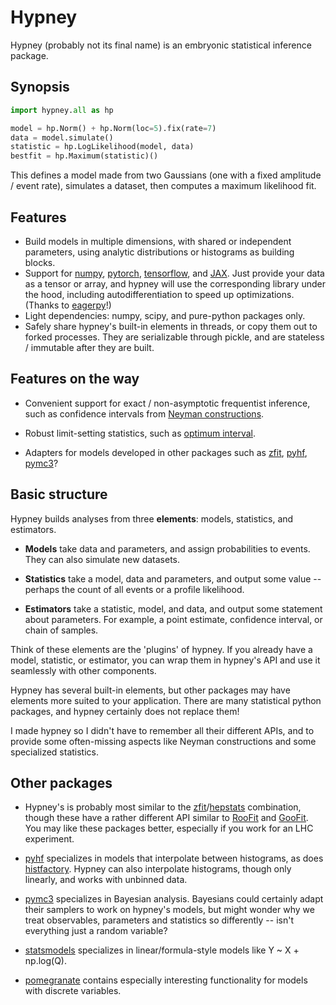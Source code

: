 Hypney
======

Hypney (probably not its final name) is an embryonic statistical inference package.

Synopsis
--------

```python
import hypney.all as hp

model = hp.Norm() + hp.Norm(loc=5).fix(rate=7)
data = model.simulate()
statistic = hp.LogLikelihood(model, data)
bestfit = hp.Maximum(statistic)()
```

This defines a model made from two Gaussians (one with a fixed amplitude / event rate), simulates a dataset, then computes a maximum likelihood fit.


Features
--------
  * Build models in multiple dimensions, with shared or independent parameters, using analytic distributions or histograms as building blocks.
  * Support for [numpy](https://numpy.org/), [pytorch](https://pytorch.org/), [tensorflow](https://www.tensorflow.org/), and [JAX](https://github.com/google/jax). Just provide your data as a tensor or array, and hypney will use the corresponding library under the hood, including autodifferentiation to speed up optimizations. (Thanks to [eagerpy](https://github.com/jonasrauber/eagerpy)!)
  * Light dependencies: numpy, scipy, and pure-python packages only.
  * Safely share hypney's built-in elements in threads, or copy them out to forked processes. They are serializable through pickle, and are stateless / immutable after they are built.

Features on the way
-------------------
 * Convenient support for exact / non-asymptotic frequentist inference, such as confidence intervals from [Neyman constructions](https://en.wikipedia.org/wiki/Neyman_construction).

 * Robust limit-setting statistics, such as [optimum interval](https://arxiv.org/abs/physics/0203002).

 * Adapters for models developed in other packages such as [zfit](https://github.com/zfit/zfit), [pyhf](https://github.com/scikit-hep/pyhf), [pymc3](https://github.com/pymc-devs/pymc3)?


Basic structure
----------------
Hypney builds analyses from three **elements**: models, statistics, and estimators.

  * **Models** take data and parameters, and assign probabilities to events. They can also simulate new datasets.

  * **Statistics** take a model, data and parameters, and output some value -- perhaps the count of all events or a profile likelihood.

  * **Estimators** take a statistic, model, and data, and output some statement about parameters. For example, a point estimate, confidence interval, or chain of samples.

Think of these elements are the 'plugins' of hypney. If you already have a model, statistic, or estimator, you can wrap them in hypney's API and use it seamlessly with other components.

Hypney has several built-in elements, but other packages may have elements more suited to your application. There are many statistical python packages, and hypney certainly does not replace them!

I made hypney so I didn't have to remember all their different APIs, and to provide some often-missing aspects like Neyman constructions and some specialized statistics.


Other packages
--------------

  * Hypney's is probably most similar to  the [zfit](https://github.com/zfit/zfit)/[hepstats](https://github.com/scikit-hep/hepstats) combination, though these have a rather different API similar to [RooFit](https://root.cern/manual/roofit/) and [GooFit](https://github.com/GooFit/GooFit). You may like these packages better, especially if you work for an LHC experiment.

  * [pyhf](https://github.com/scikit-hep/pyhf) specializes in models that interpolate between histograms, as does [histfactory](https://root.cern/doc/master/group__HistFactory.html). Hypney can also interpolate histograms, though only linearly, and works with unbinned data.

  * [pymc3](https://github.com/pymc-devs/pymc3) specializes in Bayesian analysis. Bayesians could certainly adapt their samplers to work on hypney's models, but might wonder why we treat observables, parameters and statistics so differently -- isn't everything just a random variable?

  * [statsmodels](https://github.com/statsmodels/statsmodels) specializes in linear/formula-style models like Y ~ X + np.log(Q).

  * [pomegranate](https://github.com/jmschrei/pomegranate) contains especially interesting functionality for models with discrete variables.
